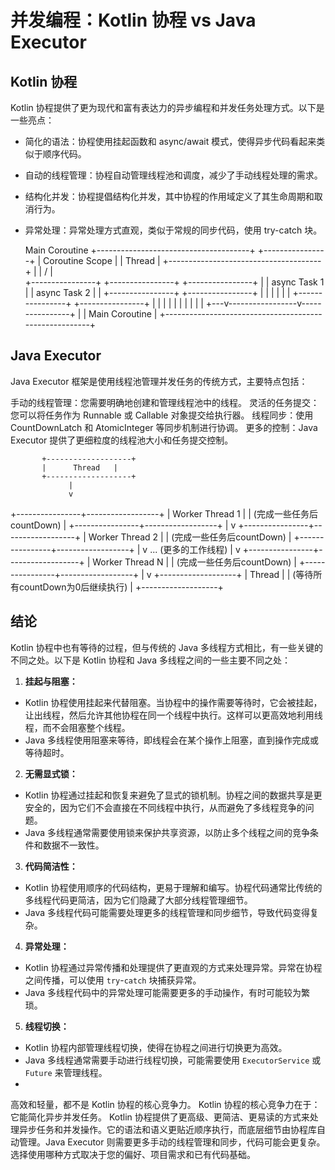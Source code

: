 
# 并发编程：Kotlin 协程 vs Java Executor
## Kotlin 协程
Kotlin 协程提供了更为现代和富有表达力的异步编程和并发任务处理方式。以下是一些亮点：

- 简化的语法：协程使用挂起函数和 async/await 模式，使得异步代码看起来类似于顺序代码。
- 自动的线程管理：协程自动管理线程池和调度，减少了手动线程处理的需求。
- 结构化并发：协程提倡结构化并发，其中协程的作用域定义了其生命周期和取消行为。
- 异常处理：异常处理方式直观，类似于常规的同步代码，使用 try-catch 块。

  Main Coroutine     +--------------------------------------+
  +----------------+    |           Coroutine Scope             |
  |    Thread  |    +--------------------------------------+
  |                |             /         |         \
  +----------------+     +----------------+ +----------------+
  |               |  async Task 1  | |  async Task 2  |
  |               +----------------+ +----------------+
  |               |                | |                |
  |               +----------------+ +----------------+
  |                     |                 |
  |                     |                 |
  |                     |                 |
  |                 +---v-----------------v----------------+
  |                 |              Main Coroutine           |
  +-------------------------------------------------------+



## Java Executor
Java Executor 框架是使用线程池管理并发任务的传统方式，主要特点包括：

手动的线程管理：您需要明确地创建和管理线程池中的线程。
灵活的任务提交：您可以将任务作为 Runnable 或 Callable 对象提交给执行器。
线程同步：使用 CountDownLatch 和 AtomicInteger 等同步机制进行协调。
更多的控制：Java Executor 提供了更细粒度的线程池大小和任务提交控制。

           +-------------------+
           |      Thread   |
           +-------------------+
                 |
                 v
+----------------+------------------+
|        Worker Thread 1         |
|    (完成一些任务后countDown)   |
+----------------+------------------+
|
v
+----------------+------------------+
|        Worker Thread 2         |
|    (完成一些任务后countDown)   |
+----------------+------------------+
|
v
... (更多的工作线程)
|
v
+----------------+------------------+
|        Worker Thread N         |
|    (完成一些任务后countDown)   |
+----------------+------------------+
|
v
+-------------------+
|      Thread   |
|   (等待所有countDown为0后继续执行) |
+-------------------+


## 结论

Kotlin 协程中也有等待的过程，但与传统的 Java 多线程方式相比，有一些关键的不同之处。以下是 Kotlin 协程和 Java 多线程之间的一些主要不同之处：

1. **挂起与阻塞：**
- Kotlin 协程使用挂起来代替阻塞。当协程中的操作需要等待时，它会被挂起，让出线程，然后允许其他协程在同一个线程中执行。这样可以更高效地利用线程，而不会阻塞整个线程。
- Java 多线程使用阻塞来等待，即线程会在某个操作上阻塞，直到操作完成或等待超时。

2. **无需显式锁：**
- Kotlin 协程通过挂起和恢复来避免了显式的锁机制。协程之间的数据共享是更安全的，因为它们不会直接在不同线程中执行，从而避免了多线程竞争的问题。
- Java 多线程通常需要使用锁来保护共享资源，以防止多个线程之间的竞争条件和数据不一致性。

3. **代码简洁性：**
- Kotlin 协程使用顺序的代码结构，更易于理解和编写。协程代码通常比传统的多线程代码更简洁，因为它们隐藏了大部分线程管理细节。
- Java 多线程代码可能需要处理更多的线程管理和同步细节，导致代码变得复杂。

4. **异常处理：**
- Kotlin 协程通过异常传播和处理提供了更直观的方式来处理异常。异常在协程之间传播，可以使用 `try`-`catch` 块捕获异常。
- Java 多线程代码中的异常处理可能需要更多的手动操作，有时可能较为繁琐。

5. **线程切换：**
- Kotlin 协程内部管理线程切换，使得在协程之间进行切换更为高效。
- Java 多线程通常需要手动进行线程切换，可能需要使用 `ExecutorService` 或 `Future` 来管理线程。
- 
高效和轻量，都不是 Kotlin 协程的核心竞争力。 Kotlin 协程的核心竞争力在于：它能简化异步并发任务。
Kotlin 协程提供了更高级、更简洁、更易读的方式来处理异步任务和并发操作。它的语法和语义更贴近顺序执行，而底层细节由协程库自动管理。Java Executor 则需要更多手动的线程管理和同步，代码可能会更复杂。选择使用哪种方式取决于您的偏好、项目需求和已有代码基础。












